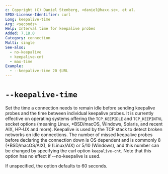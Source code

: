 ```yaml
---
c: Copyright (C) Daniel Stenberg, <daniel@haxx.se>, et al.
SPDX-License-Identifier: curl
Long: keepalive-time
Arg: <seconds>
Help: Interval time for keepalive probes
Added: 7.18.0
Category: connection
Multi: single
See-also:
  - no-keepalive
  - keepalive-cnt
  - max-time
Example:
  - --keepalive-time 20 $URL
---
```


# `--keepalive-time`

Set the time a connection needs to remain idle before sending keepalive probes
and the time between individual keepalive probes. It is currently effective on
operating systems offering the `TCP_KEEPIDLE` and `TCP_KEEPINTVL` socket
options (meaning Linux, *BSD/macOS, Windows, Solaris, and recent AIX, HP-UX and more).
Keepalive is used by the TCP stack to detect broken networks on idle connections.
The number of missed keepalive probes before declaring the connection down is OS
dependent and is commonly 8 (*BSD/macOS/AIX), 9 (Linux/AIX) or 5/10 (Windows), and
this number can be changed by specifying the curl option `keepalive-cnt`.
Note that this option has no effect if --no-keepalive is used.

If unspecified, the option defaults to 60 seconds.
